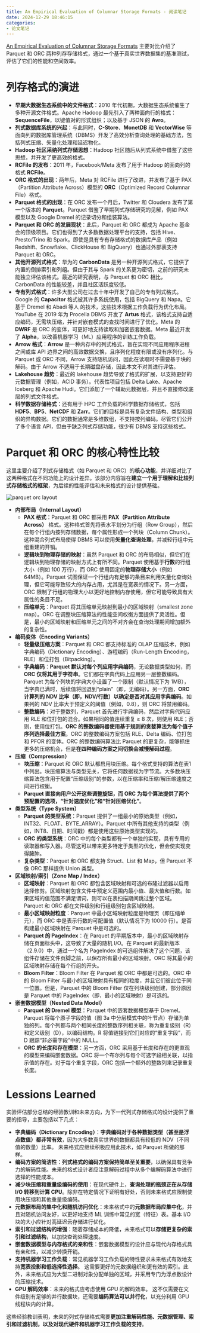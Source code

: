 ```yaml
---
title: An Empirical Evaluation of Columnar Storage Formats - 阅读笔记
date: 2024-12-29 18:46:15
categories:
- 论文笔记
---
```


[An Empirical Evaluation of Columnar Storage Formats](https://15721.courses.cs.cmu.edu/spring2024/papers/02-data1/p148-zeng.pdf) 主要对比介绍了 Parquet 和 ORC 两种列存存储格式，通过一个基于真实世界数据集的基准测试，评估了它们的性能和空间效率。

# 列存格式的演进

- **早期大数据生态系统中的文件格式**：2010 年代初期，大数据生态系统催生了多种开源文件格式。Apache Hadoop 最先引入了两种面向行的格式：**SequenceFile**，以键值对的形式组织；以及基于 JSON 的 **Avro**。
- **列式数据库系统的兴起**：与此同时，**C-Store**、**MonetDB** 和 **VectorWise** 等面向列的数据库管理系统（DBMS）开发了高效分析查询处理的基础方法，包括列式压缩、矢量化处理和延迟物化。
- **Hadoop 社区采纳列式存储思想**：Hadoop 社区随后从列式系统中借鉴了这些思想，并开发了更高效的格式。
- **RCFile 的发布**：2011 年，Facebook/Meta 发布了用于 Hadoop 的面向列的格式 **RCFile**。
- **ORC 格式的出现**：两年后，Meta 对 RCFile 进行了改进，并发布了基于 PAX（Partition Attribute Across）模型的 **ORC**（Optimized Record Columnar File）格式。
- **Parquet 格式的出现**：在 ORC 发布一个月后，Twitter 和 Cloudera 发布了第一个版本的 **Parquet**。Parquet 借鉴了早期列式存储研究的见解，例如 PAX 模型以及 Google Dremel 的记录切分和组装算法。
- **Parquet 和 ORC 的发展现状**：此后，Parquet 和 ORC 都成为 Apache 基金会的顶级项目。它们也得到了大多数数据处理平台的支持，包括 Hive、Presto/Trino 和 Spark。即使是具有专有存储格式的数据库产品（例如 Redshift、Snowflake、ClickHouse 和 BigQuery）也通过外部表支持 Parquet 和 ORC。
- **其他开源列式格式**：华为的 **CarbonData** 是另一种开源列式格式，它提供了内置的倒排索引和列组。但由于其与 Spark 的关系更为密切，之前的研究未能独立评估该格式。最近的研究表明，与 Parquet 和 ORC 相比，CarbonData 的性能较差，并且社区活跃度较低。
- **专有列式格式**：许多大型公司在过去十年中开发了自己的专有列式格式。Google 的 **Capacitor** 格式被其许多系统使用，包括 BigQuery 和 Napa。它基于 Dremel 和 Abadi 等人 的技术，这些技术根据工作负载行为优化布局。YouTube 在 2019 年为 Procella DBMS 开发了 **Artus** 格式，该格式支持自适应编码，无需块压缩，并针对嵌套模式的查找时间进行了优化。Meta 的 **DWRF** 是 ORC 的变体，可更好地支持读取和加密嵌套数据。Meta 最近开发了 **Alpha**，以改善机器学习（ML）应用程序的训练工作负载。
- **Arrow 格式**：**Arrow** 是一种内存中的列式格式，旨在实现不同应用程序进程之间或库 API 边界之间的高效数据交换，且序列化程度有限或没有序列化。与 Parquet 或 ORC 不同，Arrow 支持随机访问，因此在读取时不需要基于块的解码。由于 Arrow 不适用于长期磁盘存储，因此本文不对其进行评估。
- **Lakehouse 趋势**：最近的 lakehouse 趋势导致了格式的扩展，以支持更好的元数据管理（例如，ACID 事务）。代表性项目包括 Delta Lake、Apache Iceberg 和 Apache Hudi。它们添加了一个辅助元数据层，并且不直接修改底层的列式文件格式。
- **科学数据存储格式**：还有用于 HPC 工作负载的科学数据存储格式，包括 **HDF5**、**BP5**、**NetCDF** 和 **Zarr**。它们的目标是具有复杂文件结构、类型和组织的异构数据。它们的数据通常是多维数组，不支持按列编码。尽管它们公开了多个语言 API，但由于缺乏列式存储功能，很少有 DBMS 支持这些格式。



# Parquet 和 ORC 的核心特性比较

这里主要介绍了列式存储格式（如 Parquet 和 ORC）的**核心功能**，并详细对比了这两种格式在不同功能上的设计差异。该部分内容旨在**建立一个用于理解和比较列式存储格式的框架**，为后续的性能评估和未来格式的设计提供基础。

![parquet orc layout](parquet-orc-layout.png)

- **内部布局（Internal Layout）**
  - **PAX 格式**：Parquet 和 ORC 都采用 **PAX（Partition Attribute Across）** 格式。这种格式首先将表水平划分为行组（Row Group），然后在每个行组内按列存储数据，每个属性形成一个列块（Column Chunk）。这种混合列式布局使得 DBMS 可以使用**矢量化查询处理**，并减轻行组中元组重建的开销。
  - **逻辑块到物理存储的映射**：虽然 Parquet 和 ORC 的布局相似，但它们在逻辑块到物理存储的映射方式上有所不同。Parquet 使用基于**行数**的行组大小（例如 100 万行），而 ORC 使用固定的**物理存储大小**（例如 64MB）。Parquet 试图保证一个行组内有足够的条目来利用矢量化查询处理，但它可能导致较大的内存占用，尤其是在宽表的情况下。另一方面，ORC 限制了行组的物理大小以更好地控制内存使用，但它可能导致具有大属性的条目不足。
  - **压缩单元**：Parquet 将其压缩单元映射到最小的区域映射（smallest zone map）。ORC 在调整块压缩算法的性能空间权衡方面提供了灵活性。但是，最小的区域映射和压缩单元之间的不对齐会在查询处理期间增加额外的复杂性。
- **编码变体（Encoding Variants）**
  - **轻量级压缩方案**：Parquet 和 ORC 都支持标准的 OLAP 压缩技术，例如字典编码（Dictionary Encoding）、游程编码（Run-Length Encoding，RLE）和位打包（Bitpacking）。
  - **字典编码**：**Parquet 默认对每个列应用字典编码**，无论数据类型如何，而 **ORC 仅将其用于字符串**。它们都在字典代码上应用另一层整数编码。Parquet 为每个列块的字典大小设置了一个限制（默认情况下为 1MB），当字典已满时，后续值将回退到“plain”（即，无编码）。另一方面，**ORC 计算列的 NDV 比率（即，NDV/行数）以确定是否对其应用字典编码**。如果列的 NDV 比率大于预定义的阈值（例如，0.8），则 ORC 将禁用编码。
  - **整数编码**：对于整数列，Parquet 首先进行字典编码，然后对字典代码应用 RLE 和位打包的混合。如果相同的值连续重复 ≥ 8 次，则使用 RLE；否则，使用位打包。**ORC 的整数编码器使用基于规则的贪婪算法为每个值子序列选择最佳方案**。ORC 的整数编码方案包括 RLE、Delta 编码、位打包和 PFOR 的变体。ORC 的整数编码算法比 Parquet 的更复杂，能够抓住更多的压缩机会，但是**在四种编码方案之间切换会减慢解码过程**。
- **压缩（Compression）**
  - **块压缩**：Parquet 和 ORC 默认都启用块压缩。每个格式支持的算法在表1中列出。块压缩算法与类型无关，它将任何数据视为字节流。大多数块压缩算法包含用于配置“压缩级别”的参数，以在压缩率和压缩/解压缩速度之间进行权衡。
  - **Parquet 直接向用户公开这些调整旋钮，而 ORC 为每个算法提供了两个预配置的选项，“针对速度优化”和“针对压缩优化”**。
- **类型系统（Type System）**
  - **Parquet 的类型系统**：Parquet 提供了一组最小的原始类型（例如，INT32、FLOAT、BYTE_ARRAY）。Parquet 中所有其他支持的类型（例如，INT8、日期、时间戳）都是使用这些原始类型实现的。
  - **ORC 的类型系统**：ORC 中的每个类型都有一个单独的实现，具有专用的读取器和写入器。尽管这可以带来更多特定于类型的优化，但会使实现变得臃肿。
  - **复杂类型**：Parquet 和 ORC 都支持 Struct、List 和 Map，但 Parquet 不像 ORC 那样提供 Union 类型。
- **区域映射/索引（Zone Map / Index）**
  - **区域映射**：Parquet 和 ORC 都包含区域映射和可选的布隆过滤器以启用选择修剪。区域映射包含文件中预定义范围内最小值、最大值和行数。如果区域的值范围不满足谓词，则可以在表扫描期间跳过整个区域。Parquet 和 ORC 都在文件级别和行组级别包含区域映射。
  - **最小区域映射粒度**：Parquet 中最小区域映射粒度是物理页（即压缩单元），而 ORC 中是表示行数的可配置值（默认情况下为 10000 行）。是否构建最小区域映射在 Parquet 中是可选的。
  - **Parquet 的 PageIndex**：在 Parquet 的早期版本中，最小的区域映射存储在页面标头中，这导致了大量的随机 I/O。在 Parquet 的最新版本（2.9.0）中，通过一个名为 PageIndex 的可选组件解决了这个问题，该组件存储在文件页脚之前，以保存所有最小的区域映射。ORC 将其最小的区域映射存储在每个行组的开头。
  - **Bloom Filter**：Bloom Filter 在 Parquet 和 ORC 中都是可选的。ORC 中的 Bloom Filter 与最小的区域映射具有相同的粒度，并且它们彼此位于同一位置。但是，Parquet 中的 Bloom Filter 仅在列块级别创建，部分原因是 Parquet 中的 PageIndex（即，最小的区域映射）是可选的。
- **嵌套数据模型（Nested Data Model）**
  - **Parquet 的 Dremel 模型**：Parquet 中的嵌套数据模型基于 Dremel。Parquet 将每个原子字段的值（图 3a 中分层模式中的叶节点）存储为单独的列。每个列都与两个相同长度的整数序列相关联，称为重复级别（R）和定义级别（D），以编码结构。R 将值链接到它们对应的“重复字段”，而 D 跟踪“非必需字段”中的 NULL。
  - **ORC 的长度和存在模型**：另一方面，ORC 采用基于长度和存在的更直观的模型来编码嵌套数据。ORC 将一个布尔列与每个可选字段相关联，以指示值的存在。对于每个重复字段，ORC 包括一个额外的整数列来记录重复长度。

# Lessions Learned

实验评估部分总结的经验教训和未来方向，为下一代列式存储格式的设计提供了重要的指导，主要包括以下几点：

- **字典编码（Dictionary Encoding）**：**字典编码对于各种数据类型（甚至是浮点数值）都非常有效**，因为大多数真实世界的数据都具有较低的 NDV（不同值的数量）比率。 未来格式应继续积极应用此技术，如 Parquet 所做的那样。
- **编码方案的简洁性**：**列式格式的编码方案保持简单至关重要**，以确保具有竞争力的解码性能。未来的格式设计者应注意解码过程中从多个编解码算法中进行选择的性能成本。
- **减少块压缩和重量级编码的使用**：在现代硬件上，**查询处理的瓶颈正在从存储 I/O 转移到计算 CPU**。除非在特定情况下证明有好处，否则未来格式应限制使用块压缩和其他重量级编码。
- **元数据布局的集中化和随机访问优化**：未来格式中的**元数据布局应集中化**，并且对随机访问友好，以更好地支持 ML 训练中常见的宽（特征）表。基本 I/O 块的大小应针对高延迟云存储进行优化。
- **索引和过滤结构的增强**：随着存储成本的降低，未来格式可以**存储更复杂的索引和过滤结构**，以加快查询处理速度。
- **嵌套数据模型与内存格式的亲和性**：嵌套数据模型的设计应与现代内存格式具有亲和性，以减少转换开销。
- **支持机器学习工作负载**：常见机器学习工作负载的特性要求未来格式有效地支持**宽表投影和低选择性选择**。 这需要更好的元数据组织和更有效的索引。此外，未来格式应为大型二进制对象分配单独的区域，并采用专门为浮点数设计的压缩技术。
- **GPU 解码效率**：未来的格式应考虑使用 GPU 的解码效率。 这不仅需要在文件级别有足够的并行数据块，还需要**编码算法可以并行化**，以充分利用 GPU 线程块内的计算。

这些经验教训表明，未来的列式存储格式需要**更加注重解码性能、元数据管理、索引和过滤机制，以及对现代硬件和机器学习工作负载的支持**。
